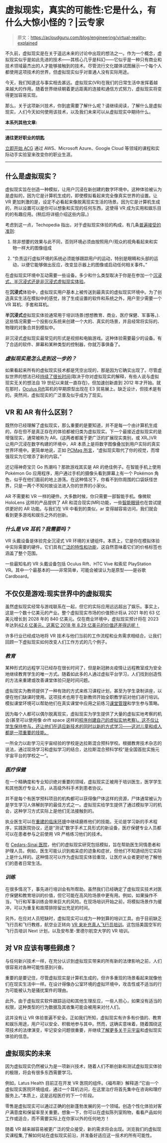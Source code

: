 # 虚拟现实，真实的可能性:它是什么，有什么大惊小怪的？|云专家

> 原文：<https://acloudguru.com/blog/engineering/virtual-reality-explained>

不久前，虚拟现实是在关于遥远未来的讨论中出现的想法之一。作为一个概念，虚拟现实似乎是如此先进的技术——其核心几乎是科幻——它似乎是一种只有商业和技术领域最杰出的人才能够接触到的技术。尽管流行文化媒体试图展示一个每个人都使用这项技术的世界，但虚拟现实似乎对普通人没有实际用途。

今天，我们知道这与事实相去甚远。虚拟现实(VR)在我们的日常生活中发挥着越来越大的作用。随着世界继续朝着更远距离的连接和通信方式努力，虚拟现实将变得更加容易实现。

那么，关于这项新兴技术，你到底需要了解什么呢？请继续阅读，了解什么是虚拟现实，人们今天如何使用该技术，以及我们未来可以从虚拟现实中期待什么。

**本系列其他文章:**

* * *

**通往更好职业的钥匙**

[立即开始 ACG](https://acloudguru.com/pricing) 通过 AWS、Microsoft Azure、Google Cloud 等领域的课程和实际动手实验室来改变你的职业生涯。

* * *

## 什么是虚拟现实？

虚拟现实旨在创造一种模拟，让用户沉浸在新创建的数字环境中。这种体验被认为是虚拟的，因为它是计算机生成的，即使模拟看起来完全像真实世界的设置。让 VR 更加刺激的是，设定不必看起来像脱离现实生活的场景。因为它是计算机生成的，所以设置可以是你可以想象和实现的任何东西，这使得 VR 成为实用和娱乐目的的有趣应用。(稍后将详细介绍这些内容。)

考虑到这一点，Techopedia 指出，对于虚拟现实体验的构成，有几条[普遍接受的准则](https://www.techopedia.com/definition/4784/virtual-reality-vr):

1.  除非想要的效果与此不同，否则环境必须由按照用户/观众的视角看起来和实物一样大的图像组成

2.  “负责运行虚拟环境的系统必须能够跟踪用户的运动，特别是眼睛和头部的运动，以便它能够做出反应，改变显示器上的图像或启动任何相关事件。”

在虚拟现实环境中互动需要一些设备。多少和什么类型取决于你是在参加一个[沉浸式、半沉浸式还是非沉浸式虚拟现实体验](https://learn.g2.com/virtual-reality)。

在**沉浸式**体验中，虚拟现实用户基本上被传送到最真实的虚拟现实环境中。为了创造真实生活在模拟中的感觉，除了生成设置的软件和系统之外，用户至少需要一个 VR 耳机、手套和耳机。

**半沉浸式**虚拟现实体验通常用于培训场景(想想教育、商业、医疗保健、军事等。).这些情况需要一个投影仪系统来创建一个大的、真实的场景，并且经常将实际的、物理的对象合并到模拟中。

非沉浸式虚拟现实最常见的形式是视频和电脑游戏。这种体验需要最少的设备。有了合适的软件、屏幕和某种类型的控制器，你就万事俱备了。

### *虚拟现实是怎么走到这一步的？*

如果看起来所有的虚拟现实技术都是凭空出现的，那是因为它确实出现了。尽管虚拟世界的想法已经[持续了很长时间](https://www.g2.com/articles/history-of-virtual-reality)(取决于你对虚拟现实的解释，有些人说与虚拟现实无关的想法自 19 世纪以来就一直存在)，但加速创新直到 2012 年才开始。就在那时，[Oculus Rift](https://www.wired.com/story/wired-guide-to-virtual-reality/)耳机的早期原型出现在 E3 贸易展上。缺乏设计，但技术是有的。突然间，虚拟现实的广泛普及似乎成为了现实。

## VR 和 AR 有什么区别？

既然你已经理解了虚拟现实，那么重要的是要知道，并不是每一个由计算机生成的，存在但不是真正存在的体验都被归类为虚拟现实。下一个最接近虚拟现实的是增强现实，通常被称为 AR。(这两者都属于更广泛的扩展现实类别，或 XR。)VR 让用户沉浸在数字构建的环境中，AR 本质上是将数字图像叠加到用户实际的真实世界环境中。更简单地说，正如 [PCMag 所言](https://www.pcmag.com/news/augmented-reality-ar-vs-virtual-reality-vr-whats-the-difference)，“虚拟现实取代了你的视觉，而增强现实为它增添了新的内容。”

还记得神奇宝贝 Go 热潮吗？那款游戏其实是 AR 的绝佳例子。在智能手机上使用 Pokémon Go 应用程序，用户通过手机的摄像头看到屏幕上有一个 Pokémon 角色，似乎在他们面前的地上游荡。在这种情况下，你看不到你周围的口袋妖怪世界，只是一两个不知何故设法进入你的世界的小家伙。

AR 不需要和 VR 一样的硬件。大多数时候，你只需要一部智能手机。像微软 HoloLens 这样的产品提供了 AR 和混合现实(MR)功能，一些[智能眼镜](https://www.lifewire.com/best-smart-glasses-4172796)也在尝试提供更好的 AR 功能。与我们在 VR 中看到的类似，ar 变得越容易访问，我们就会看到更多游戏和娱乐之外的创新。

### *什么是 VR 耳机？我需要吗？*

VR 头戴设备是体验完全沉浸式 VR 环境的关键组件。本质上，它是你在模拟体验中实际需要的硬件。它们具有[广泛的特性和功能](https://www.theverge.com/a/best-vr-headset-oculus-rift-samsung-gear-htc-vive-virtual-reality)，这自然意味着它们的价格标签也涵盖了整个范围。

一些最知名的 VR 头戴设备包括 Oculus Rift、HTC Vive 和索尼 PlayStation VR。其中一个最基本的——非常简单，可能会被误认为是原型——是谷歌 Cardboard。

## 不仅仅是游戏:现实世界中的虚拟现实

虽然虚拟现实经常与游戏联系在一起，但它的实际应用远远超出了娱乐。事实上，这是一个数十亿美元的产业。整个虚拟现实市场的价值预计将从 2021 年的 63 亿美元增长到 2028 年的 840 亿美元。仅在商业环境中，虚拟现实预计将在 2023 年达到[42.6 亿美元。这离它 2018 年 8.29 亿美元的价值还差得远呢！](https://www.cnbc.com/2020/07/04/virtual-reality-usage-booms-in-the-workplace-amid-the-pandemic.html)

许多行业已经成功地将 VR 技术与他们当前的工作流程和业务需求相结合。让我们回顾一下虚拟现实如何改变人们工作方式的几个例子。

### *教育*

某种形式的远程学习已经存在很长时间了，但是新冠肺炎疫情让远程教室成为安全地继续教育学生的唯一方式。随着如此多的人通过虚拟平台学习，人们找到创造性的方法来重建或改善课堂体验只是时间问题。

虚拟现实为教师提供了一种有效的方式来练习课程计划，甚至为学生录制讲座，以便在他们缺课时使用。这项技术也用于在新教师开始全职教学前对他们进行培训。模拟课堂环境可以帮助他们在真实课堂中应用之前练习[课堂管理](https://www.gse.harvard.edu/news/19/09/virtual-reality-teachers)和学生参与策略。

因为每个人都可以偶尔脱离现实，虚拟现实为学生提供了大量的虚拟实地考察的机会(甚至可以使用像 drift space 这样的[程序创建自己的虚拟实地考察)。这不仅让学生保持参与，还让他们在适应新技术的同时以新的方式学习——这对儿童和成人都是一项重要的技能。](https://www.driftspace.com/features)

一所全力以赴学习元宇宙经验的学校是达拉斯混合预科学校。根据教育技术杂志的说法，通过现场学习和虚拟学习的结合，达拉斯混合预科学校“是全国首批实施元宇宙平台的学校之一”。

### *医疗保健*

在一个精确度和专业知识绝对重要的领域，虚拟现实正被用于培训医生，医学学生和其他医疗专业人员，从高级外科手术到患者协议。

并不是每个有医学预科项目的机构都可以获得像尸体这样的资源，尸体通常被认为是学生学习人体解剖学的最佳方式之一。虚拟现实给学生提供了通过模拟学习的机会，这种学习方式实际上是他们无法接触到的。

执业医生可以在[重建的临床环境](https://www.xrtoday.com/virtual-reality/how-is-vr-transforming-healthcare-latest-trends-and-news-to-watch/)中继续磨练他们的技能。无论是学习新的手术程序，实践医院协议，还是“测试”数字手术工具形式的新设备，医疗保健专业人员都可以在患者参与之前使用 VR 严格练习他们的技术。

在 [Cedars-Sinai 医院](https://www.cedars-sinai.org/blog/virtual-reality-future-healthcare.html)，他们的虚拟现实研究包括模拟，旨在帮助医生同情患者和护理人员。例如，医生可能认识到痴呆症的迹象和症状，但他们不知道经历它实际上是什么样的。这种情况可以作为虚拟现实体验重现，让医疗从业者更好地了解他们的患者日常生活。

### *训练*

在很多情况下，事先进行培训会有所帮助。虽然我们已经确定了虚拟现实技术对医疗保健和教育培训的价值，但它可能在高风险场景中更有用。例如，如果操作不当，飞行和军事训练会带来巨大的风险。在现场培训开始之前，将模拟场景作为缓冲，可以为重复和故障排除留出充足的时间。

另外，在应对人员短缺时，虚拟现实可以成为一种划算的培训工具。由于目前缺乏飞行员和飞行教练，航空业正转向 [VR 来补充真人飞行员培训](https://www.ainonline.com/aviation-news/business-aviation/2022-06-01/virtual-reality-future-flight-training)。这包括美国空军的飞行员培训 Next 计划，以及安布里-里德尔航空大学的 VR 培训。

## 对 VR 应该有哪些顾虑？

与任何新兴技术一样，在充分认识到虚拟现实带来的所有新的法律影响之前，人们很容易对各种可能性感到兴奋。

重要的是要记住，尽管虚拟现实是计算机生成的，但许多重现的场景看起来就像他们在现实生活中一样。在设计得像办公室环境的虚拟环境中，攻击性或不适当的行为可能被认为是骚扰案件的理由。

此外，由于虚拟现实软件跟踪运动和其他生理反应，一些人担心，如果没有适当的权限，这种类型的行为数据及其收集可能会被用来对付人们。

这并没有让 VR 体验普遍不安全。正如我们所知，虚拟现实有许多有价值的、教育和娱乐用途，用户可以安全、积极地参与其中。然而，这确实意味着，随着围绕这项技术的法律演变，牢记安全问题很重要，并继续[了解更多关于元宇宙](https://www.pluralsight.com/courses/extended-reality-metaverse-executive-briefing)和虚拟现实体验的信息。

## 虚拟现实的未来

因为虚拟现实仍然被认为是一项新兴技术，随着人们不断创新和测试虚拟现实体验的极限，将会有很多东西需要学习。

例如，Latus Health 目前正在开发 VR 医院的组件。《福布斯》解释道:“它由一个虚拟现实医院环境组成，通过一个耳机访问，在这里治疗将首先集中在咨询和理疗服务上。”本质上，这是远程医疗的下一个阶段。

零售是虚拟现实可以通过正确的创新蓬勃发展的另一个领域。创造个性化体验对客户满意度和保留率至关重要。想象一下，你可以在虚拟陈列室购物，看看产品如何工作或适合，而不需要实际上在你家以外的任何地方！

随着 VR 越来越容易被更广泛的受众接受，新的需求将会出现。浏览我们的虚拟现实课程集,了解如何站在虚拟现实前沿，并准备好适应这一技术的所有可能性。